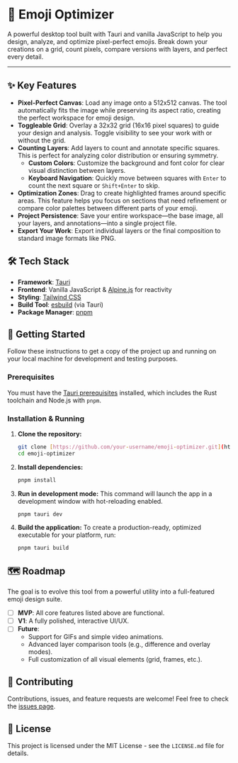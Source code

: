 # 🎨 Emoji Optimizer

A powerful desktop tool built with Tauri and vanilla JavaScript to help you design, analyze, and optimize pixel-perfect emojis. Break down your creations on a grid, count pixels, compare versions with layers, and perfect every detail.

---

## ✨ Key Features

* **Pixel-Perfect Canvas**: Load any image onto a 512x512 canvas. The tool automatically fits the image while preserving its aspect ratio, creating the perfect workspace for emoji design.
* **Toggleable Grid**: Overlay a 32x32 grid (16x16 pixel squares) to guide your design and analysis. Toggle visibility to see your work with or without the grid.
* **Counting Layers**: Add layers to count and annotate specific squares. This is perfect for analyzing color distribution or ensuring symmetry.
    * **Custom Colors**: Customize the background and font color for clear visual distinction between layers.
    * **Keyboard Navigation**: Quickly move between squares with `Enter` to count the next square or `Shift+Enter` to skip.
* **Optimization Zones**: Drag to create highlighted frames around specific areas. This feature helps you focus on sections that need refinement or compare color palettes between different parts of your emoji.
* **Project Persistence**: Save your entire workspace—the base image, all your layers, and annotations—into a single project file.
* **Export Your Work**: Export individual layers or the final composition to standard image formats like PNG.

## 🛠️ Tech Stack

* **Framework**: [Tauri](https://tauri.app/)
* **Frontend**: Vanilla JavaScript & [Alpine.js](https://alpinejs.dev/) for reactivity
* **Styling**: [Tailwind CSS](https://tailwindcss.com/)
* **Build Tool**: [esbuild](https://esbuild.github.io/) (via Tauri)
* **Package Manager**: [pnpm](https://pnpm.io/)

## 🚀 Getting Started

Follow these instructions to get a copy of the project up and running on your local machine for development and testing purposes.

### Prerequisites

You must have the [Tauri prerequisites](https://tauri.app/v1/guides/getting-started/prerequisites) installed, which includes the Rust toolchain and Node.js with `pnpm`.

### Installation & Running

1.  **Clone the repository:**
    ```sh
    git clone [https://github.com/your-username/emoji-optimizer.git](https://github.com/your-username/emoji-optimizer.git)
    cd emoji-optimizer
    ```

2.  **Install dependencies:**
    ```sh
    pnpm install
    ```

3.  **Run in development mode:**
    This command will launch the app in a development window with hot-reloading enabled.
    ```sh
    pnpm tauri dev
    ```

4.  **Build the application:**
    To create a production-ready, optimized executable for your platform, run:
    ```sh
    pnpm tauri build
    ```

## 🗺️ Roadmap

The goal is to evolve this tool from a powerful utility into a full-featured emoji design suite.

* [ ] **MVP**: All core features listed above are functional.
* [ ] **V1**: A fully polished, interactive UI/UX.
* [ ] **Future**:
    * Support for GIFs and simple video animations.
    * Advanced layer comparison tools (e.g., difference and overlay modes).
    * Full customization of all visual elements (grid, frames, etc.).

## 🤝 Contributing

Contributions, issues, and feature requests are welcome! Feel free to check the [issues page](https://github.com/your-username/emoji-optimizer/issues).

## 📄 License

This project is licensed under the MIT License - see the `LICENSE.md` file for details.
